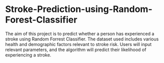 # Stroke-Prediction-using-Random-Forest-Classifier
The aim of this project is to predict whether a person has experienced a stroke using Random Forrest Classifier. The dataset used includes various health and demographic factors relevant to stroke risk. Users will input relevant parameters, and the algorithm will predict their likelihood of experiencing a stroke.
